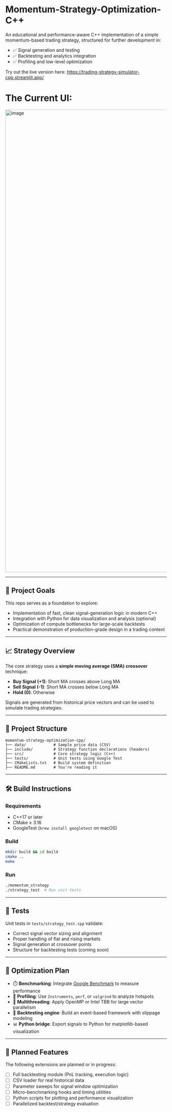 # Momentum-Strategy-Optimization-C++

An educational and performance-aware C++ implementation of a simple momentum-based trading strategy, structured for further development in:

- ✅ Signal generation and testing  
- ✅ Backtesting and analytics integration  
- ✅ Profiling and low-level optimization

Try out the live version here: https://trading-strategy-simulator-cpp.streamlit.app/

# The Current UI:
<img width="1440" alt="image" src="https://github.com/user-attachments/assets/d3b7f85d-4b09-4abc-977f-67677f54c6ec" />

---

## 🚀 Project Goals

This repo serves as a foundation to explore:

- Implementation of fast, clean signal-generation logic in modern C++
- Integration with Python for data visualization and analysis (optional)
- Optimization of compute bottlenecks for large-scale backtests
- Practical demonstration of production-grade design in a trading context

---

## 📈 Strategy Overview

The core strategy uses a **simple moving average (SMA) crossover** technique:

- **Buy Signal (+1)**: Short MA crosses above Long MA  
- **Sell Signal (-1)**: Short MA crosses below Long MA  
- **Hold (0)**: Otherwise

Signals are generated from historical price vectors and can be used to simulate trading strategies.

---

## 📁 Project Structure

```
momentum-strategy-optimization-cpp/
├── data/            # Sample price data (CSV)
├── include/         # Strategy function declarations (headers)
├── src/             # Core strategy logic (C++)
├── tests/           # Unit tests using Google Test
├── CMakeLists.txt   # Build system definition
├── README.md        # You're reading it
```

---

## 🛠️ Build Instructions

### Requirements

- C++17 or later
- CMake ≥ 3.16
- GoogleTest (`brew install googletest` on macOS)

### Build

```bash
mkdir build && cd build
cmake ..
make
```

### Run

```bash
./momentum_strategy
./strategy_test  # Run unit tests
```

---

## 🧪 Tests

Unit tests in `tests/strategy_test.cpp` validate:

- Correct signal vector sizing and alignment
- Proper handling of flat and rising markets
- Signal generation at crossover points
- Structure for backtesting tests (coming soon)

---

## 🔬 Optimization Plan

- ⏱️ **Benchmarking**: Integrate [Google Benchmark](https://github.com/google/benchmark) to measure performance  
- 🧠 **Profiling**: Use `Instruments`, `perf`, or `valgrind` to analyze hotspots  
- 🧵 **Multithreading**: Apply OpenMP or Intel TBB for large vector parallelism  
- 🧪 **Backtesting engine**: Build an event-based framework with slippage modeling  
- 📊 **Python bridge**: Export signals to Python for matplotlib-based visualization  

---

## 📌 Planned Features

The following extensions are planned or in progress:

- [ ] Full backtesting module (PnL tracking, execution logic)
- [ ] CSV loader for real historical data
- [ ] Parameter sweeps for signal window optimization
- [ ] Micro-benchmarking hooks and timing utilities
- [ ] Python scripts for plotting and performance visualization
- [ ] Parallelized backtest/strategy evaluation
